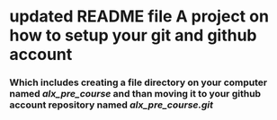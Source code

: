 ﻿# updated README file A project on how to setup your git and github account 
### Which includes creating a file directory on your computer named *alx_pre_course* and than moving it to your github account repository named *alx_pre_course.git*
